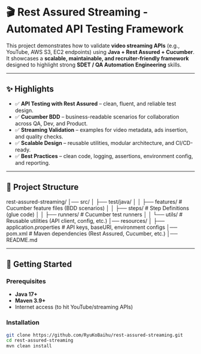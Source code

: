 # 🎬 Rest Assured Streaming - Automated API Testing Framework

This project demonstrates how to validate **video streaming APIs** (e.g., YouTube, AWS S3, EC2 endpoints) using **Java + Rest Assured + Cucumber**.  
It showcases a **scalable, maintainable, and recruiter-friendly framework** designed to highlight strong **SDET / QA Automation Engineering** skills.

---

## ✨ Highlights

- ✅ **API Testing with Rest Assured** – clean, fluent, and reliable test design.
- ✅ **Cucumber BDD** – business-readable scenarios for collaboration across QA, Dev, and Product.
- ✅ **Streaming Validation** – examples for video metadata, ads insertion, and quality checks.
- ✅ **Scalable Design** – reusable utilities, modular architecture, and CI/CD-ready.
- ✅ **Best Practices** – clean code, logging, assertions, environment config, and reporting.

---

## 📂 Project Structure
rest-assured-streaming/
│── src/
│ ├── test/java/
│ │ ├── features/ # Cucumber feature files (BDD scenarios)
│ │ ├── steps/ # Step Definitions (glue code)
│ │ ├── runners/ # Cucumber test runners
│ │ └── utils/ # Reusable utilities (API client, config, etc.)
│── resources/
│ ├── application.properties # API keys, baseURI, environment configs
│── pom.xml # Maven dependencies (Rest Assured, Cucumber, etc.)
│── README.md

---

## 🚀 Getting Started

### Prerequisites
- **Java 17+**
- **Maven 3.9+**
- Internet access (to hit YouTube/streaming APIs)

### Installation
```bash
git clone https://github.com/RyuKoBaihu/rest-assured-streaming.git
cd rest-assured-streaming
mvn clean install